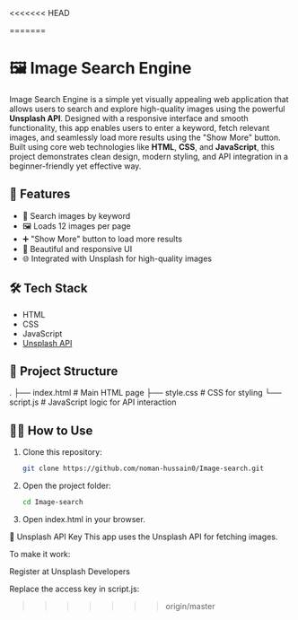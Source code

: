<<<<<<< HEAD
 
=======
# 🖼️ Image Search Engine

Image Search Engine is a simple yet visually appealing web application that allows users to search and explore high-quality images using the powerful **Unsplash API**. 
Designed with a responsive interface and smooth functionality, this app enables users to enter a keyword, fetch relevant images, and seamlessly load more results using the "Show More" button. 
Built using core web technologies like **HTML**, **CSS**, and **JavaScript**, this project demonstrates clean design, modern styling, and API integration in a beginner-friendly yet effective way.


## 🚀 Features

- 🔎 Search images by keyword
- 🖼️ Loads 12 images per page
- ➕ "Show More" button to load more results
- 🎨 Beautiful and responsive UI
- 🌐 Integrated with Unsplash for high-quality images


## 🛠️ Tech Stack

- HTML
- CSS
- JavaScript
- [Unsplash API](https://unsplash.com/developers)

## 📂 Project Structure
.
├── index.html # Main HTML page
├── style.css # CSS for styling
└── script.js # JavaScript logic for API interaction


## 🧑‍💻 How to Use

1. Clone this repository:
   ```bash
   git clone https://github.com/noman-hussain0/Image-search.git
2. Open the project folder:
   ```bash 
   cd Image-search
3. Open index.html in your browser.

🔑 Unsplash API Key
This app uses the Unsplash API for fetching images.

To make it work:

Register at Unsplash Developers

Replace the access key in script.js:
>>>>>>> origin/master
